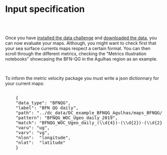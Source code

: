 # Input specification

<br> 
 

<br> 

Once you have [installed the data challenge](getstarted_install.md) and [downloaded the data](getstarted_data.md), you can now evaluate your maps. Although, you might want to check first that your sea surface currents maps respect a certain format. You can then scroll through the different metrics, checking the "Metrics illustration notebooks" showcasing the BFN-QG in the Agulhas region as an example. 

<br> 

To inform the metric velocity package you must write a json dictionnary for your current maps:




<pre> 
    {
    "data_type": "BFNQG",
    "label": "BFN QG daily",
    "path": "../dc_data/DC_example_BFNQG_Agulhas/maps_BFNQG/",
    "pattern": "BFNQG_WOC_Ugeo_daily_2019",
    "match": "BFNQG_WOC_Ugeo_daily_(\\d{4})-(\\d{2})-(\\d{2}).nc",
    "varu": "ug",
    "varv": "vg",
    "nlon":  "longitude",
    "nlat":  "latitude"
    }
</pre>

<br>   

 